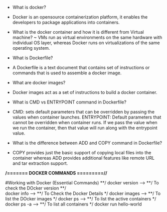 * What is docker? 
- Docker is an opensource containerization platform, it enables the developers to package applications into containers.  

* What is the docker container and how it is different from Virtual machine? 
~ VMs run as virtual environments on the same hardware with individual OS layer, whereas Docker runs on virtualizations of the same operating system. 

* What is Dockerfile? 
- A Dockerfile is a text document that contains set of instructions or commands that is used to assemble a docker image.  

* What are docker images? 
- Docker images act as a set of instructions to build a docker container.  

* What is CMD vs ENTRYPOINT command in Dockerfile?  
- CMD: sets default parameters that can be overridden by passing the values when container launches. 
  ENTRYPOINT: Default parameters that cannot be overridden when container runs. If we pass the value when we run the container, then that value will run along with the
  entrypoint value. 
  
* What is the difference between ADD and COPY command in Dockerfile? 
- COPY provides just the basic support of copying local files into the container whereas ADD provides additional features like remote URL and tar extraction support. 



**/=======  DOCKER COMMANDS =========//**

#Working with Docker (Essential Commands) **/
docker version                     -->   **/ To check the DOcker version  **/  
docker info                        -->  **/  To Check the Docker Details    */
docker images                      -->  **/  To list the DOcker images      */
docker ps                          -->  **/  To list the active containers  */ 
docker ps -a                       -->  **/  To list all containers         */
docker run hello-world
